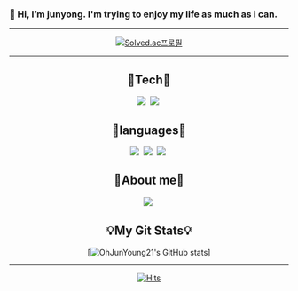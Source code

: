 ### 👋 Hi, I’m junyong. I'm trying to enjoy my life as much as i can.

***
<div align =center>
  
[![Solved.ac프로필](http://mazassumnida.wtf/api/v2/generate_badge?boj=wnsdyd14)](https://solved.ac/wnsdyd14)

***
  <h2> 🌱Tech🌱 </h2>
  <img src="https://img.shields.io/badge/Android-red?style=flat&logo=android&logoColor=7F52FF"/></a>&nbsp
  <img src="https://img.shields.io/badge/Android Studio-green?style=flat&logo=android Studio&logoColor=7F52FF"/></a>&nbsp
  
  <h2> 🌱languages🌱 </h2>
  <img src="https://img.shields.io/badge/Python-3766AB?style=flat-square&logo=Python&logoColor=white"/></a>&nbsp
  <img src="https://img.shields.io/badge/Linux-4298B8?style=flat-square&logo=Linux&logoColor=white"/></a>&nbsp
  <img src="https://img.shields.io/badge/Kotlin-purple?style=flat&logo=Kotlin&logoColor=7F52FF"/></a>&nbsp
  

  <h2>💬About me💬</h2>
  <a href="https://velog.io/@dhwnsdyd28"><img src="https://img.shields.io/badge/Velog-3766AB?style=flat-square&logo=Velog&logoColor=white&link=https://velog.io/@dhwnsdyd28"/></a>&nbsp
  


  <h2>💡My Git Stats💡</h2>
  
 

[![OhJunYoung21's GitHub stats](https://github-readme-stats.vercel.app/api?username=OhJunYoung21&show_icons=true&theme=monokai)]
  
***
[![Hits](https://hits.seeyoufarm.com/api/count/incr/badge.svg?url=https%3A%2F%2Fgithub.com%2FOhJunYong21%2Fhit-counter&count_bg=%233DC86F&title_bg=%23555555&icon=&icon_color=%23E7E7E7&title=visitors&edge_flat=false)](https://hits.seeyoufarm.com)
 
  </div>



<!--
**OhJunYoung21/OhJunYoung21** is a ✨ _special_ ✨ repository because its `README.md` (this file) appears on your GitHub profile.

Here are some ideas to get you started:

- 🔭 I’m currently working on python3
- 🌱 I’m currently learning kotlin
- 👯 I’m looking to collaborate on ...
- 🤔 I’m looking for help with ...
- 💬 Ask me about my journey
- 📫 How to reach me: dhwnsdyd21@gmail.com
- 😄 Pronouns: ...
- ⚡ Fun fact: My major is pure biology(as detail, system immunology)
-->
